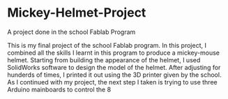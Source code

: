 # Mickey-Helmet-Project
A project done in the school Fablab Program

This is my final project of the school Fablab program. In this project, I combined all the skills I learnt in this program to produce a mickey-mouse helmet. Starting from building the appearance of the helmet, I used SolidWorks software to design the model of the helmet. After adjusting for hunderds of times, I printed it out using the 3D printer given by the school. As I continued with my project, the next step I taken is trying to use three Arduino mainboards to control the 8

